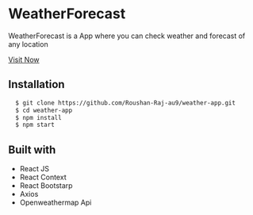 # WeatherForecast

 WeatherForecast is a  App where you can check weather and forecast of any location

 [Visit Now](https://weathers-forecast.netlify.app/) 


## Installation

```bash
  $ git clone https://github.com/Roushan-Raj-au9/weather-app.git
  $ cd weather-app
  $ npm install
  $ npm start
```


## Built with

- React JS
- React Context
- React Bootstarp
- Axios
- Openweathermap Api

